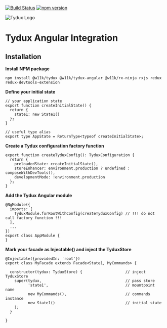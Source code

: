 
[![Build Status](https://travis-ci.org/w11k/Tydux-angular.svg?branch=master)](https://travis-ci.org/w11k/Tydux-angular)
[![npm version](https://badge.fury.io/js/%40w11k%2Ftydux-angular.svg)](https://badge.fury.io/js/%40w11k%2Ftydux-angular)

![Tydux Logo](https://raw.githubusercontent.com/w11k/Tydux/master/doc/tydux_logo.png)

# Tydux Angular Integration

## Installation

**Install NPM package**

```
npm install @w11k/tydux @w11k/tydux-angular @w11k/rx-ninja rxjs redux redux-devtools-extension
```

**Define your initial state**

```
// your application state
export function createInitialState() {
  return {
    state1: new State1()
  };
}

// useful type alias 
export type AppState = ReturnType<typeof createInitialState>;
```

**Create a Tydux configuration factory function**

```
export function createTyduxConfig(): TyduxConfiguration {
  return {
    preloadedState: createInitialState(),
    storeEnhancer: environment.production ? undefined : composeWithDevTools(),
    developmentMode: !environment.production
  };
}
```


**Add the Tydux Angular module**

```
@NgModule({
  imports: [
    TyduxModule.forRootWithConfig(createTyduxConfig) // !!! do not call factory function !!!
  ],
  ...
})
export class AppModule {
}
```


**Mark your facade as Injectable() and inject the TyduxStore**

```
@Injectable({providedIn: 'root'})
export class MyFacade extends Facade<State1, MyCommands> {

  constructor(tydux: TyduxStore) {                   // inject TyduxStore
    super(tydux,                                     // pass store
          'state1',                                  // mountpoint name
          new MyCommands(),                          // commands instance
          new State1()                               // initial state
    );
  }

}
```
